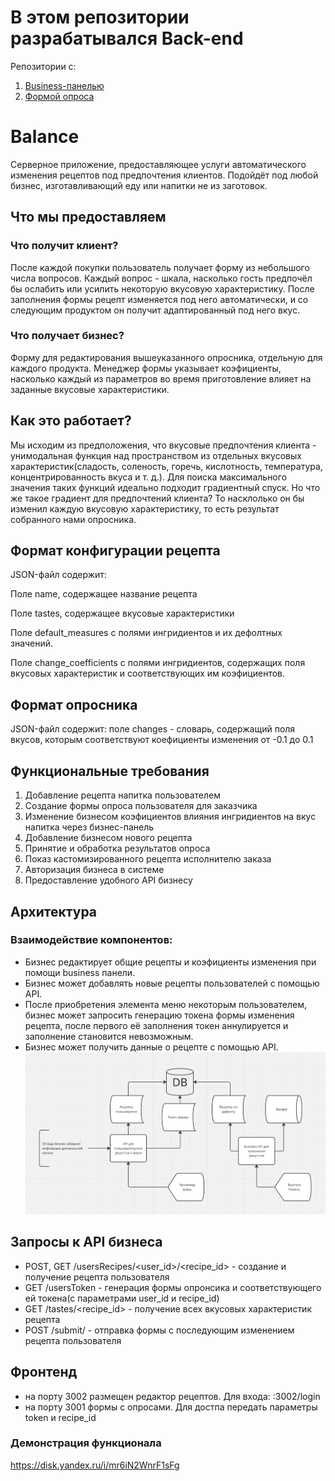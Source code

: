 # В этом репозитории разрабатывался Back-end
Репозитории с:
1. [Business-панелью](https://github.com/Ariabochkina/frontend2)
2. [Формой опроса](https://github.com/Ariabochkina/frontend1)
# Balance

Серверное приложение, предоставляющее услуги автоматического изменения рецептов под предпочтения клиентов. Подойдёт под
любой бизнес, изготавливающий еду или напитки не из заготовок.

## Что мы предоставляем

### Что получит клиент?

После каждой покупки пользователь получает форму из небольшого числа вопросов. Каждый вопрос - шкала, насколько гость
предпочёл бы ослабить или усилить некоторую вкусовую характеристику. После заполнения формы рецепт изменяется под него
автоматически, и со следующим продуктом он получит адаптированный под него вкус.

### Что получает бизнес?

Форму для редактирования вышеуказанного опросника, отдельную для каждого продукта. Менеджер формы указывает коэфициенты,
насколько каждый из параметров во время приготовление влияет на заданные вкусовые характеристики.

## Как это работает?

Мы исходим из предположения, что вкусовые предпочтения клиента - унимодальная функция над пространством из отдельных
вкусовых характеристик(сладость, соленость, горечь, кислотность, температура, концентрированность вкуса и т. д.). Для
поиска максимального значения таких функций идеально подходит градиентный спуск. Но что же такое градиент для
предпочтений клиента? То насклолько он бы изменил каждую вкусовую характеристику, то есть результат собранного нами
опросника.

## Формат конфигурации рецепта

JSON-файл содержит:

Поле name, содержащее название рецепта

Поле tastes, содержащее вкусовые характеристики

Поле default_measures с полями ингридиентов и их дефолтных значений.

Поле change_coefficients с полями ингридиентов, содержащих поля вкусовых характеристик и соответствующих им коэфициентов.

## Формат опросника

JSON-файл содержит:
поле changes - словарь, содержащий поля вкусов, которым соответствуют коефициенты изменения от -0.1 до 0.1

## Функциональные требования

1. Добавление рецепта напитка пользователем
2. Создание формы опроса пользователя для заказчика
3. Изменение бизнесом коэфициентов влияния ингридиентов на вкус напитка через бизнес-панель
4. Добавление бизнесом нового рецепта
5. Принятие и обработка результатов опроса
6. Показ кастомизированного рецепта исполнителю заказа
7. Авторизация бизнеса в системе
8. Предоставление удобного API бизнесу

   
## Архитектура

### Взаимодействие компонентов:

- Бизнес редактирует общие рецепты и коэфициенты изменения при помощи business панели.
- Бизнес может добавлять новые рецепты пользователей с помощью API.
- После приобретения элемента меню некоторым пользователем, бизнес может запросить генерацию токена формы изменения рецепта, после первого её заполнения токен аннулируется и заполнение становится невозможным.
- Бизнес может получить данные о рецепте c помощью API.
  ![Architecture](architecture.jpg)
## Запросы к API бизнеса
- POST, GET /usersRecipes/<user_id>/<recipe_id> - создание и получение рецепта пользователя
- GET /usersToken - генерация формы опронсика и соответствующего ей токена(с параметрами user_id и recipe_id)
- GET /tastes/<recipe_id> - получение всех вкусовых характеристик рецепта
- POST /submit/<token> - отправка формы с последующим изменением рецепта пользователя
## Фронтенд
- на порту 3002 размещен редактор рецептов. Для входа: :3002/login
- на порту 3001 формы с опросами. Для достпа передать параметры token и recipe_id
### Демонстрация функционала
https://disk.yandex.ru/i/mr6iN2WnrF1sFg
